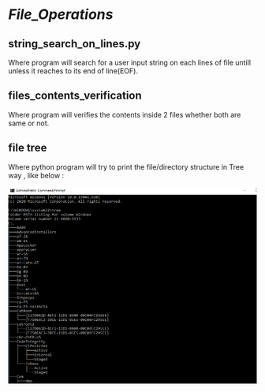 # ***File_Operations***


## string_search_on_lines.py

Where program will search for a user input string on each lines of file untill unless it reaches to its end of line(EOF).

## files_contents_verification

Where program will verifies the contents inside 2 files whether both are same or not.

## file tree

Where python program will try to print the file/directory structure in Tree way , like below :

![Tree Image](/File_Operations/File_Tree/tree.PNG)

